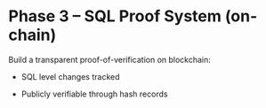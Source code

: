 # Phase 3 – SQL Proof System (on-chain)

Build a transparent proof-of-verification on blockchain:

- SQL level changes tracked

- Publicly verifiable through hash records

